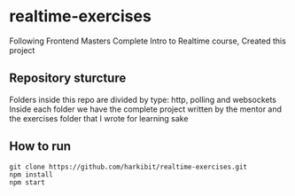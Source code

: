 # realtime-exercises
Following Frontend Masters Complete Intro to Realtime course, Created this project 

## Repository sturcture
Folders inside this repo are divided by type: http, polling and websockets 
Inside each folder we have the complete project written by the mentor and the exercises folder that I wrote for learning sake 

## How to run
```
git clone https://github.com/harkibit/realtime-exercises.git
npm install
npm start
```
